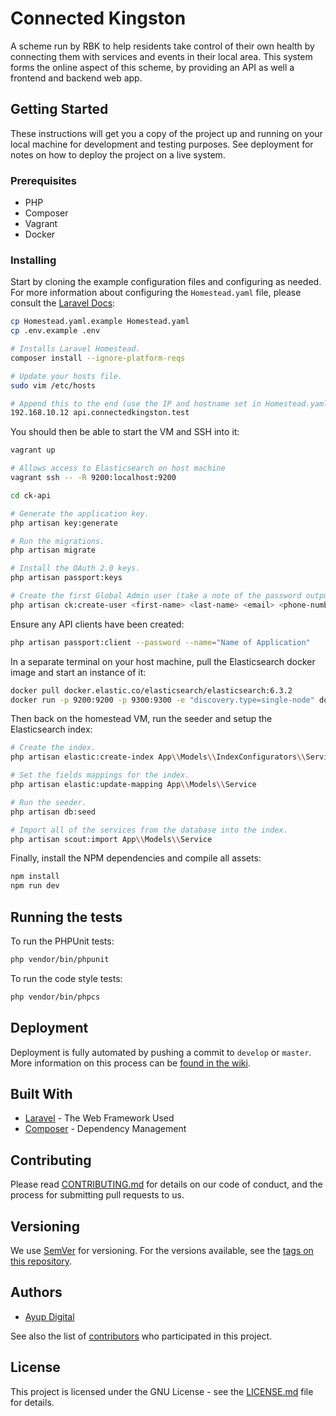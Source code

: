 # Connected Kingston

A scheme run by RBK to help residents take control of their own health by connecting them with services and events in their local area.
This system forms the online aspect of this scheme, by providing an API as well a frontend and backend web app.

## Getting Started

These instructions will get you a copy of the project up and running on your local machine for development and testing purposes. 
See deployment for notes on how to deploy the project on a live system.

### Prerequisites

* PHP
* Composer
* Vagrant
* Docker

### Installing

Start by cloning the example configuration files and configuring as needed. For more information about configuring the 
`Homestead.yaml` file, please consult the [Laravel Docs](https://laravel.com/docs/5.6/homestead):

```bash
cp Homestead.yaml.example Homestead.yaml
cp .env.example .env

# Installs Laravel Homestead.
composer install --ignore-platform-reqs

# Update your hosts file.
sudo vim /etc/hosts

# Append this to the end (use the IP and hostname set in Homestead.yaml).
192.168.10.12 api.connectedkingston.test
```

You should then be able to start the VM and SSH into it:

```bash
vagrant up

# Allows access to Elasticsearch on host machine
vagrant ssh -- -R 9200:localhost:9200

cd ck-api

# Generate the application key.
php artisan key:generate

# Run the migrations.
php artisan migrate

# Install the OAuth 2.0 keys.
php artisan passport:keys

# Create the first Global Admin user (take a note of the password outputted).
php artisan ck:create-user <first-name> <last-name> <email> <phone-number>
```

Ensure any API clients have been created:

```bash
php artisan passport:client --password --name="Name of Application"
```

In a separate terminal on your host machine, pull the Elasticsearch docker image and start an instance of it:

```bash
docker pull docker.elastic.co/elasticsearch/elasticsearch:6.3.2
docker run -p 9200:9200 -p 9300:9300 -e "discovery.type=single-node" docker.elastic.co/elasticsearch/elasticsearch:6.3.2
```

Then back on the homestead VM, run the seeder and setup the Elasticsearch index:

```bash
# Create the index.
php artisan elastic:create-index App\\Models\\IndexConfigurators\\ServicesIndexConfigurator

# Set the fields mappings for the index.
php artisan elastic:update-mapping App\\Models\\Service

# Run the seeder.
php artisan db:seed

# Import all of the services from the database into the index.
php artisan scout:import App\\Models\\Service
```

Finally, install the NPM dependencies and compile all assets:

```bash
npm install
npm run dev
```

## Running the tests

To run the PHPUnit tests:
 
```bash
php vendor/bin/phpunit
```

To run the code style tests:

```bash
php vendor/bin/phpcs
```

## Deployment

Deployment is fully automated by pushing a commit to `develop` or `master`. More information on this process can be [found in the wiki](https://github.com/RoyalBoroughKingston/ck-api/wiki/Branching-and-Release-Strategy#continuous-delivery).

## Built With

* [Laravel](https://laravel.com/docs/) - The Web Framework Used
* [Composer](https://getcomposer.org/doc/) - Dependency Management

## Contributing

Please read [CONTRIBUTING.md](CONTRIBUTING.md) for details on our code of conduct, and the process for submitting pull requests to us.

## Versioning

We use [SemVer](http://semver.org/) for versioning. For the versions available, see the [tags on this repository](https://github.com/RoyalBoroughKingston/ck-api/tags). 

## Authors

* [Ayup Digital](https://ayup.agency/)

See also the list of [contributors](https://github.com/RoyalBoroughKingston/ck-api/contributors) who participated in this project.

## License

This project is licensed under the GNU License - see the [LICENSE.md](LICENSE.md) file for details.
